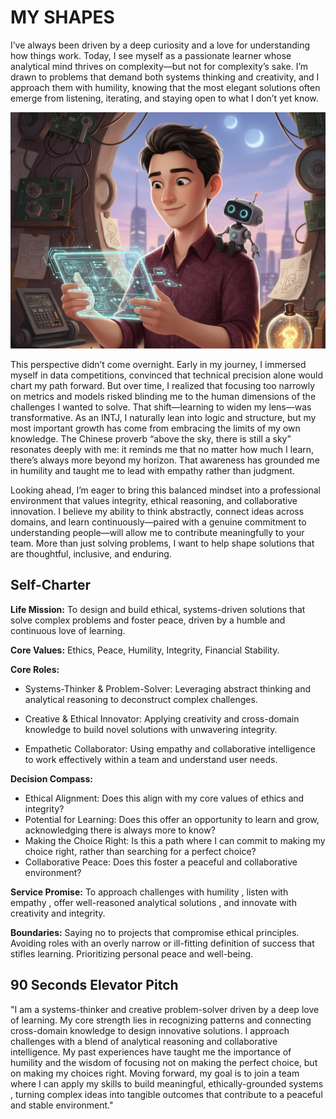 # MY SHAPES

I’ve always been driven by a deep curiosity and a love for understanding how things work. Today, I see myself as a passionate learner whose analytical mind thrives on complexity—but not for complexity’s sake. I’m drawn to problems that demand both systems thinking and creativity, and I approach them with humility, knowing that the most elegant solutions often emerge from listening, iterating, and staying open to what I don’t yet know.

![dama shapes](https://raw.githubusercontent.com/RunningPie/II2100_All-About-Me/refs/heads/main/all-about-me/docs/img/dama_shape_1.png)

This perspective didn’t come overnight. Early in my journey, I immersed myself in data competitions, convinced that technical precision alone would chart my path forward. But over time, I realized that focusing too narrowly on metrics and models risked blinding me to the human dimensions of the challenges I wanted to solve. That shift—learning to widen my lens—was transformative. As an INTJ, I naturally lean into logic and structure, but my most important growth has come from embracing the limits of my own knowledge. The Chinese proverb “above the sky, there is still a sky” resonates deeply with me: it reminds me that no matter how much I learn, there’s always more beyond my horizon. That awareness has grounded me in humility and taught me to lead with empathy rather than judgment.

Looking ahead, I’m eager to bring this balanced mindset into a professional environment that values integrity, ethical reasoning, and collaborative innovation. I believe my ability to think abstractly, connect ideas across domains, and learn continuously—paired with a genuine commitment to understanding people—will allow me to contribute meaningfully to your team. More than just solving problems, I want to help shape solutions that are thoughtful, inclusive, and enduring.

## Self-Charter
**Life Mission:** To design and build ethical, systems-driven solutions that solve complex problems and foster peace, driven by a humble and continuous love of learning.

**Core Values:** Ethics, Peace, Humility, Integrity, Financial Stability.

**Core Roles:**

- Systems-Thinker & Problem-Solver: Leveraging abstract thinking and analytical reasoning to deconstruct complex challenges.


- Creative & Ethical Innovator: Applying creativity and cross-domain knowledge to build novel solutions with unwavering integrity.

- Empathetic Collaborator: Using empathy and collaborative intelligence to work effectively within a team and understand user needs.

**Decision Compass:**

- Ethical Alignment: Does this align with my core values of ethics and integrity?
- Potential for Learning: Does this offer an opportunity to learn and grow, acknowledging there is always more to know?
- Making the Choice Right: Is this a path where I can commit to making my choice right, rather than searching for a perfect choice?
- Collaborative Peace: Does this foster a peaceful and collaborative environment?

**Service Promise:** To approach challenges with humility , listen with empathy , offer well-reasoned analytical solutions , and innovate with creativity and integrity.

**Boundaries:** Saying no to projects that compromise ethical principles. Avoiding roles with an overly narrow or ill-fitting definition of success that stifles learning. Prioritizing personal peace and well-being.

## 90 Seconds Elevator Pitch
"I am a systems-thinker and creative problem-solver driven by a deep love of learning. My core strength lies in recognizing patterns and connecting cross-domain knowledge to design innovative solutions. I approach challenges with a blend of analytical reasoning and collaborative intelligence. My past experiences have taught me the importance of humility and the wisdom of focusing not on making the perfect choice, but on making my choices right. Moving forward, my goal is to join a team where I can apply my skills to build meaningful, ethically-grounded systems , turning complex ideas into tangible outcomes that contribute to a peaceful and stable environment."